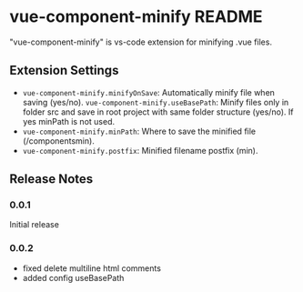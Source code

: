 # vue-component-minify README

"vue-component-minify" is vs-code extension for minifying .vue files. 


## Extension Settings

* `vue-component-minify.minifyOnSave`: Automatically minify file when saving (yes/no).
 `vue-component-minify.useBasePath`: Minify files only in folder src and save in root project with same folder structure (yes/no). If yes minPath is not used.
* `vue-component-minify.minPath`: Where to save the minified file (/componentsmin).
* `vue-component-minify.postfix`: Minified filename postfix (min).

## Release Notes

### 0.0.1
Initial release

### 0.0.2
* fixed delete multiline html comments
* added config useBasePath